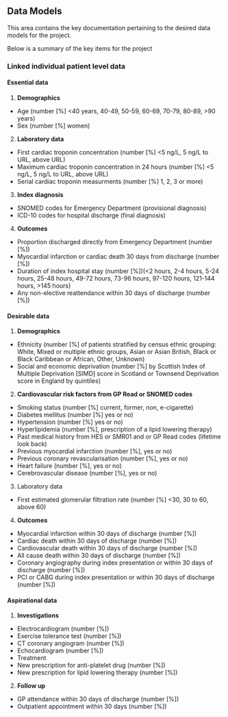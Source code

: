 ## Data Models

This area contains the key documentation pertaining to the desired data models for the project. 

Below is a summary of the key items for the project

###	Linked individual patient level data

#### Essential data 
1. **Demographics** 
- Age (number [%] <40 years, 40-49, 50-59, 60-69, 70-79, 80-89, >90 years)
- Sex (number [%] women)

2. **Laboratory data**
- First cardiac troponin concentration (number [%] <5 ng/L, 5 ng/L to URL, above URL)
- Maximum cardiac troponin concentration in 24 hours (number [%] <5 ng/L, 5 ng/L to URL, above URL)
- Serial cardiac troponin measurments (number [%] 1, 2, 3 or more)

3. **Index diagnosis**
- SNOMED codes for Emergency Department (provisional diagnosis)
- ICD-10 codes for hospital discharge (final diagnosis)

4. **Outcomes**
- Proportion discharged directly from Emergency Department (number [%])
- Myocardial infarction or cardiac death 30 days from discharge (number [%])
- Duration of index hospital stay (number [%])(<2 hours, 2-4 hours, 5-24 hours, 25-48 hours, 49-72 hours, 73-96 hours, 97-120 hours, 121-144 hours, >145 hours)
- Any non-elective reattendance within 30 days of discharge (number [%])

#### Desirable data 

1. **Demographics**
- Ethnicity (number [%] of patients stratified by census ethnic grouping: White, Mixed or multiple ethnic groups, Asian or Asian British, Black or Black Caribbean or African, Other, Unknown)
- Social and economic deprivation (number [%] by Scottish Index of Multiple Deprivation [SIMD] score in Scotland or Townsend Deprivation score in England by quintiles)

2. **Cardiovascular risk factors from GP Read or SNOMED codes** 
- Smoking status (number [%] current, former, non, e-cigarette)
- Diabetes mellitus (number [%] yes or no)
- Hypertension (number [%] yes or no)
- Hyperlipidemia (number [%], prescription of a lipid lowering therapy)
- Past medical history from HES or SMR01 and or GP Read codes (lifetime look back)
- Previous myocardial infarction (number [%], yes or no)
- Previous coronary revascularisation (number [%], yes or no)
- Heart failure (number [%], yes or no)
- Cerebrovascular disease (number [%], yes or no)
3. Laboratory data
- First estimated glomerular filtration rate (number [%] <30, 30 to 60, above 60)

4. **Outcomes**
- Myocardial infarction within 30 days of discharge (number [%])
- Cardiac death within 30 days of discharge (number [%])
- Cardiovascular death within 30 days of discharge (number [%])
- All cause death within 30 days of discharge (number [%])
- Coronary angiography during index presentation or within 30 days of discharge (number [%])
- PCI or CABG during index presentation or within 30 days of discharge (number [%])

#### Aspirational data 

1. **Investigations**
- Electrocardiogram (number [%])
- Exercise tolerance test (number [%])
- CT coronary angiogram (number [%])
- Echocardiogram (number [%])
- Treatment
- New prescription for anti-platelet drug (number [%])
- New prescription for lipid lowering therapy (number [%]) 

2. **Follow up**
- GP attendance within 30 days of discharge (number [%]) 
- Outpatient appointment within 30 days (number [%])

